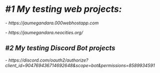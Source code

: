 <em>
  <h1>#1 My testing web projects:</h1>
    <p>- https://jaumegandara.000webhostapp.com</p>
    <p>- https://jaumegandara.neocities.org/</p>
  <h2>#2 My testing Discord Bot projects</h2>
    <p>- https://discord.com/oauth2/authorize?client_id=904769436714692648&scope=bot&permissions=8589934591</p>
</em>
